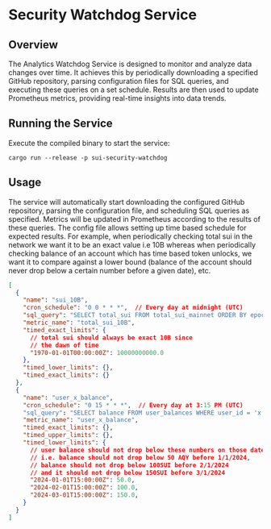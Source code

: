 # Security Watchdog Service

## Overview
The Analytics Watchdog Service is designed to monitor and analyze data changes over time. It achieves this by periodically downloading a specified GitHub repository, parsing configuration files for SQL queries, and executing these queries on a set schedule. Results are then used to update Prometheus metrics, providing real-time insights into data trends.

## Running the Service
Execute the compiled binary to start the service:
```shell
cargo run --release -p sui-security-watchdog
```
## Usage
The service will automatically start downloading the configured GitHub repository, parsing the configuration file, and scheduling SQL queries as specified. Metrics will be updated in Prometheus according to the results of these queries.
The config file allows setting up time based schedule for expected results. For example, when periodically checking total sui in the network we want it to be an exact value i.e 10B whereas when periodically checking balance of an account
which has time based token unlocks, we want it to compare against a lower bound (balance of the account should never drop below a certain number before a given date), etc.

```json lines
[
  {
    "name": "sui_10B",
    "cron_schedule": "0 0 * * *",  // Every day at midnight (UTC)
    "sql_query": "SELECT total_sui FROM total_sui_mainnet ORDER BY epoch DESC LIMIT 1",
    "metric_name": "total_sui_10B",
    "timed_exact_limits": {
      // total sui should always be exact 10B since
      // the dawn of time
      "1970-01-01T00:00:00Z": 10000000000.0
    },
    "timed_lower_limits": {},
    "timed_exact_limits": {}
  },
  {
    "name": "user_x_balance",
    "cron_schedule": "0 15 * * *",  // Every day at 3:15 PM (UTC)
    "sql_query": "SELECT balance FROM user_balances WHERE user_id = 'x' LIMIT 1",
    "metric_name": "user_x_balance",
    "timed_exact_limits": {},
    "timed_upper_limits": {},
    "timed_lower_limits": {
      // user balance should not drop below these numbers on those dates
      // i.e. balance should not drop below 50 AQY before 1/1/2024,
      // balance should not drop below 100SUI before 2/1/2024
      // and it should not drop below 150SUI before 3/1/2024
      "2024-01-01T15:00:00Z": 50.0,
      "2024-02-01T15:00:00Z": 100.0,
      "2024-03-01T15:00:00Z": 150.0,
    }
  }
]
```